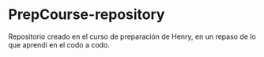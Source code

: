 # PrepCourse-repository
Repositorio creado en el curso de preparación de Henry, en un repaso de lo que aprendí en el codo a codo.
